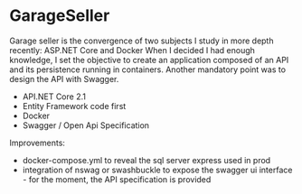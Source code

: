# GarageSeller

Garage seller is the convergence of two subjects I study in more depth recently: ASP.NET Core and Docker
When I decided I had enough knowledge, I set the objective to create an application 
composed of an API and its persistence running in containers. Another mandatory point was to design 
the API with Swagger.

- API.NET Core 2.1
- Entity Framework code first
- Docker
- Swagger / Open Api Specification

Improvements: 
- docker-compose.yml to reveal the sql server express used in prod
- integration of nswag or swashbuckle to expose the swagger ui interface - for the moment, the API specification is provided
